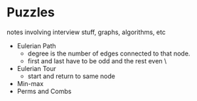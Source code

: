 # Puzzles
notes involving interview stuff, graphs, algorithms, etc

- Eulerian Path 
  - degree is the number of edges connected to that node.
  - first and last have to be odd and the rest even \
- Eulerian Tour 
  - start and return to same node
- Min-max
- Perms and Combs
